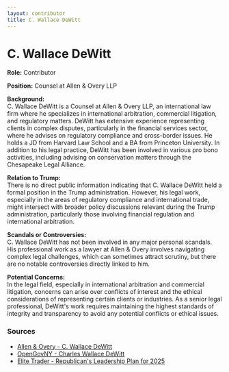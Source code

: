 ```yaml
---
layout: contributor
title: C. Wallace DeWitt
---
```


# C. Wallace DeWitt

**Role:** Contributor

**Position:** Counsel at Allen & Overy LLP

**Background:**  
C. Wallace DeWitt is a Counsel at Allen & Overy LLP, an international law firm where he specializes in international arbitration, commercial litigation, and regulatory matters. DeWitt has extensive experience representing clients in complex disputes, particularly in the financial services sector, where he advises on regulatory compliance and cross-border issues. He holds a JD from Harvard Law School and a BA from Princeton University. In addition to his legal practice, DeWitt has been involved in various pro bono activities, including advising on conservation matters through the Chesapeake Legal Alliance.

**Relation to Trump:**  
There is no direct public information indicating that C. Wallace DeWitt held a formal position in the Trump administration. However, his legal work, especially in the areas of regulatory compliance and international trade, might intersect with broader policy discussions relevant during the Trump administration, particularly those involving financial regulation and international arbitration.

**Scandals or Controversies:**  
C. Wallace DeWitt has not been involved in any major personal scandals. His professional work as a lawyer at Allen & Overy involves navigating complex legal challenges, which can sometimes attract scrutiny, but there are no notable controversies directly linked to him.

**Potential Concerns:**  
In the legal field, especially in international arbitration and commercial litigation, concerns can arise over conflicts of interest and the ethical considerations of representing certain clients or industries. As a senior legal professional, DeWitt's work requires maintaining the highest standards of integrity and transparency to avoid any potential conflicts or ethical issues.

### Sources
- [Allen & Overy - C. Wallace DeWitt](https://www.aoshearman.com/people/c-wallace-dewitt)
- [OpenGovNY - Charles Wallace DeWitt](https://opengovny.com/attorney/4684916)
- [Elite Trader - Republican's Leadership Plan for 2025](https://www.elitetrader.com/et/threads/republicans-leadership-plan-for-2025-and-beyond-project-2025.376274/)
